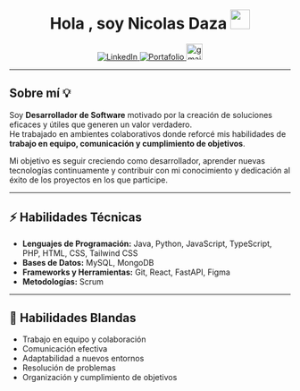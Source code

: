 <h1 align="center">Hola , soy Nicolas Daza <img src="https://media.giphy.com/media/hvRJCLFzcasrR4ia7z/giphy.gif" width="35"></h1>

<p align="center">
  <a href="https://www.linkedin.com/in/nicolas-daza-h-442928364/" target="_blank">
    <img src="https://img.shields.io/badge/LinkedIn-0077B5?style=for-the-badge&logo=linkedin&logoColor=white" alt="LinkedIn"/>
  </a>
  <a href="https://tu-portafolio.com" target="_blank">
    <img src="https://img.shields.io/badge/Portafolio-FF5722?style=for-the-badge&logo=vercel&logoColor=white" alt="Portafolio"/>
  </a>
   <a href="mailto:ndazah8@gmail.com" target="_blank">
    <img src="https://img.shields.io/static/v1?message=Gmail&logo=gmail&label=&color=D14836&logoColor=white&labelColor=&style=for-the-badge" height="29" alt="gmail logo"  />
  </a>
</p>

---

## Sobre mí 💡

Soy **Desarrollador de Software** motivado por la creación de soluciones eficaces y útiles que generen un valor verdadero.  
He trabajado en ambientes colaborativos donde reforcé mis habilidades de **trabajo en equipo, comunicación y cumplimiento de objetivos**.  

Mi objetivo es seguir creciendo como desarrollador, aprender nuevas tecnologías continuamente y contribuir con mi conocimiento y dedicación al éxito de los proyectos en los que participe.  

---

## ⚡ Habilidades Técnicas

- **Lenguajes de Programación:** Java, Python, JavaScript, TypeScript, PHP, HTML, CSS, Tailwind CSS  
- **Bases de Datos:** MySQL, MongoDB  
- **Frameworks y Herramientas:** Git, React, FastAPI, Figma  
- **Metodologías:** Scrum  

---

## 🤝 Habilidades Blandas

- Trabajo en equipo y colaboración  
- Comunicación efectiva  
- Adaptabilidad a nuevos entornos  
- Resolución de problemas  
- Organización y cumplimiento de objetivos  

